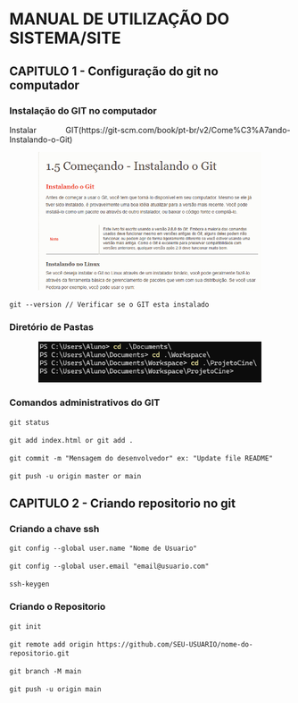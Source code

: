 # MANUAL DE UTILIZAÇÃO DO SISTEMA/SITE
## CAPITULO 1 - Configuração do git no computador
### Instalação do GIT no computador 

<p align="justify">
    Instalar GIT(https://git-scm.com/book/pt-br/v2/Come%C3%A7ando-Instalando-o-Git)
</p>

<p align="center">
    <a href="https://git-scm.com/book/pt-br/v2/Come%C3%A7ando-Instalando-o-Git" target="_blank">
        <img src="docs/images/Git.png" width="400">
    </a>
</p>

```
git --version // Verificar se o GIT esta instalado
```

### Diretório de Pastas

<p align="center">
    <a>
    <img src="docs/images/Pastas.png" width="400">
    </a>
</p>

### Comandos administrativos do GIT

```
git status

git add index.html or git add .

git commit -m "Mensagem do desenvolvedor" ex: "Update file README"

git push -u origin master or main
```

## CAPITULO 2 -  Criando repositorio no git
### Criando a chave ssh

```
git config --global user.name "Nome de Usuario"

git config --global user.email "email@usuario.com"

ssh-keygen
```

### Criando o Repositorio

```
git init

git remote add origin https://github.com/SEU-USUARIO/nome-do-repositorio.git

git branch -M main

git push -u origin main
```
